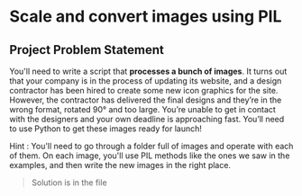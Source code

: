 
# Scale and convert images using PIL

## Project Problem Statement

You'll need to write a script that **processes a bunch of images**. It turns out that your company is in the process of updating its website, and a design contractor has been hired to create some new icon graphics for the site. However, the contractor has delivered the final designs and they’re in the wrong format, rotated 90° and too large. You’re unable to get in contact with the designers and your own deadline is approaching fast. You’ll need to use Python to get these images ready for launch!

Hint : You'll need to go through a folder full of images and operate with each of them. On each image, you'll use PIL methods like the ones we saw in the examples, and then write the new images in the right place.


> Solution is in the file
